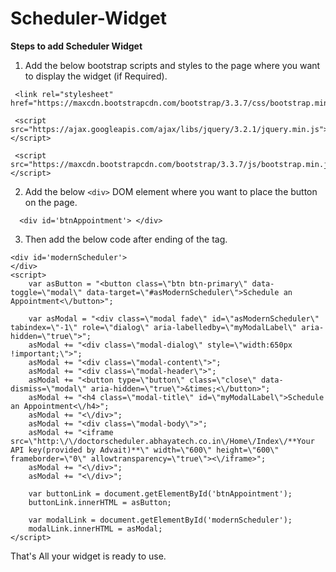# Scheduler-Widget
**Steps to add Scheduler Widget**

1. Add the below bootstrap scripts and styles to the page where you want to display the widget (if Required).
```
 <link rel="stylesheet" href="https://maxcdn.bootstrapcdn.com/bootstrap/3.3.7/css/bootstrap.min.css"> 
 
 <script src="https://ajax.googleapis.com/ajax/libs/jquery/3.2.1/jquery.min.js"></script> 
 
 <script src="https://maxcdn.bootstrapcdn.com/bootstrap/3.3.7/js/bootstrap.min.js"></script>
```

2. Add the below ```<div>``` DOM element where you want to place the button on the page.
```
  <div id='btnAppointment'> </div>
```

3. Then add the below code after ending of the </body> tag.
```
<div id='modernScheduler'>
</div>
<script>
    var asButton = "<button class=\"btn btn-primary\" data-toggle=\"modal\" data-target=\"#asModernScheduler\">Schedule an Appointment<\/button>";
    
    var asModal = "<div class=\"modal fade\" id=\"asModernScheduler\" tabindex=\"-1\" role=\"dialog\" aria-labelledby=\"myModalLabel\" aria-hidden=\"true\">";
    asModal += "<div class=\"modal-dialog\" style=\"width:650px !important;\">";
    asModal += "<div class=\"modal-content\">";
    asModal += "<div class=\"modal-header\">";
    asModal += "<button type=\"button\" class=\"close\" data-dismiss=\"modal\" aria-hidden=\"true\">&times;<\/button>";
    asModal += "<h4 class=\"modal-title\" id=\"myModalLabel\">Schedule an Appointment<\/h4>";
    asModal += "<\/div>";
    asModal += "<div class=\"modal-body\">";
    asModal += "<iframe src=\"http:\/\/doctorscheduler.abhayatech.co.in\/Home\/Index\/**Your API key(provided by Advait)**\" width=\"600\" height=\"600\" frameborder=\"0\" allowtransparency=\"true\"><\/iframe>";
    asModal += "<\/div>";
    asModal += "<\/div>";

    var buttonLink = document.getElementById('btnAppointment');
    buttonLink.innerHTML = asButton;

    var modalLink = document.getElementById('modernScheduler');
    modalLink.innerHTML = asModal;
</script>

```
That's All your widget is ready to use.
